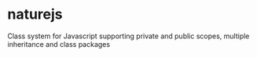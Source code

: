 # naturejs
Class system for Javascript supporting private and public scopes, multiple inheritance and class packages
